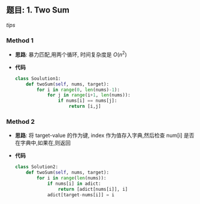 ## 题目:  1. Two Sum

*tips*

### Method 1

- **思路**: 暴力匹配,用两个循环, 时间复杂度是 $O(n^2)$

  

- **代码**

  ```python
  class Soulution1:
      def twoSum(self, nums, target):
          for i in range(0, len(nums)-1):
              for j in range(i+1, len(nums)):
                  if nums[i] == nums[j]:
                      return [i,j]
  ```

  

### Method 2

- **思路**: 将 target-value 的作为键, index 作为值存入字典,然后检查 num[i] 是否在字典中,如果在,则返回 

  

- **代码**

  ```python 
  class Solution2:
      def twoSum(self, nums, target):
          for i in range(len(nums)):
              if nums[i] in adict:
                  return [adict[nums[i]], i]
              adict[target-nums[i]] = i
  ```

  

